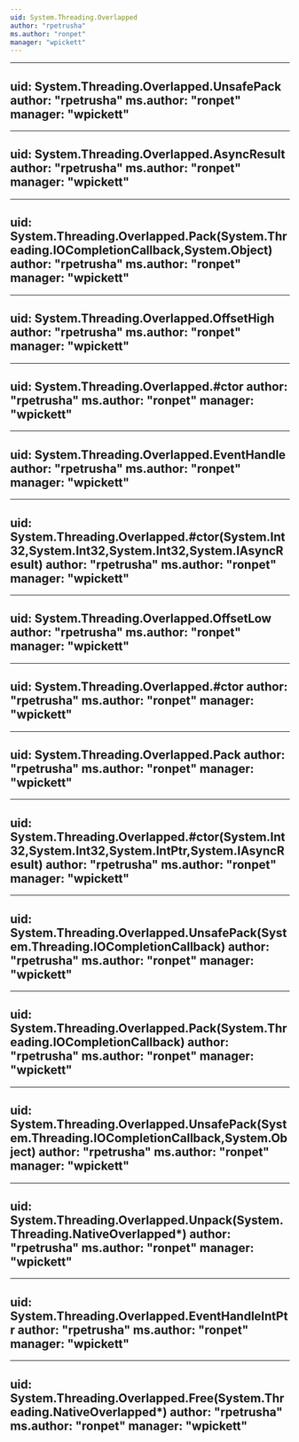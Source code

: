```yaml
---
uid: System.Threading.Overlapped
author: "rpetrusha"
ms.author: "ronpet"
manager: "wpickett"
---
```


---
uid: System.Threading.Overlapped.UnsafePack
author: "rpetrusha"
ms.author: "ronpet"
manager: "wpickett"
---

---
uid: System.Threading.Overlapped.AsyncResult
author: "rpetrusha"
ms.author: "ronpet"
manager: "wpickett"
---

---
uid: System.Threading.Overlapped.Pack(System.Threading.IOCompletionCallback,System.Object)
author: "rpetrusha"
ms.author: "ronpet"
manager: "wpickett"
---

---
uid: System.Threading.Overlapped.OffsetHigh
author: "rpetrusha"
ms.author: "ronpet"
manager: "wpickett"
---

---
uid: System.Threading.Overlapped.#ctor
author: "rpetrusha"
ms.author: "ronpet"
manager: "wpickett"
---

---
uid: System.Threading.Overlapped.EventHandle
author: "rpetrusha"
ms.author: "ronpet"
manager: "wpickett"
---

---
uid: System.Threading.Overlapped.#ctor(System.Int32,System.Int32,System.Int32,System.IAsyncResult)
author: "rpetrusha"
ms.author: "ronpet"
manager: "wpickett"
---

---
uid: System.Threading.Overlapped.OffsetLow
author: "rpetrusha"
ms.author: "ronpet"
manager: "wpickett"
---

---
uid: System.Threading.Overlapped.#ctor
author: "rpetrusha"
ms.author: "ronpet"
manager: "wpickett"
---

---
uid: System.Threading.Overlapped.Pack
author: "rpetrusha"
ms.author: "ronpet"
manager: "wpickett"
---

---
uid: System.Threading.Overlapped.#ctor(System.Int32,System.Int32,System.IntPtr,System.IAsyncResult)
author: "rpetrusha"
ms.author: "ronpet"
manager: "wpickett"
---

---
uid: System.Threading.Overlapped.UnsafePack(System.Threading.IOCompletionCallback)
author: "rpetrusha"
ms.author: "ronpet"
manager: "wpickett"
---

---
uid: System.Threading.Overlapped.Pack(System.Threading.IOCompletionCallback)
author: "rpetrusha"
ms.author: "ronpet"
manager: "wpickett"
---

---
uid: System.Threading.Overlapped.UnsafePack(System.Threading.IOCompletionCallback,System.Object)
author: "rpetrusha"
ms.author: "ronpet"
manager: "wpickett"
---

---
uid: System.Threading.Overlapped.Unpack(System.Threading.NativeOverlapped*)
author: "rpetrusha"
ms.author: "ronpet"
manager: "wpickett"
---

---
uid: System.Threading.Overlapped.EventHandleIntPtr
author: "rpetrusha"
ms.author: "ronpet"
manager: "wpickett"
---

---
uid: System.Threading.Overlapped.Free(System.Threading.NativeOverlapped*)
author: "rpetrusha"
ms.author: "ronpet"
manager: "wpickett"
---

